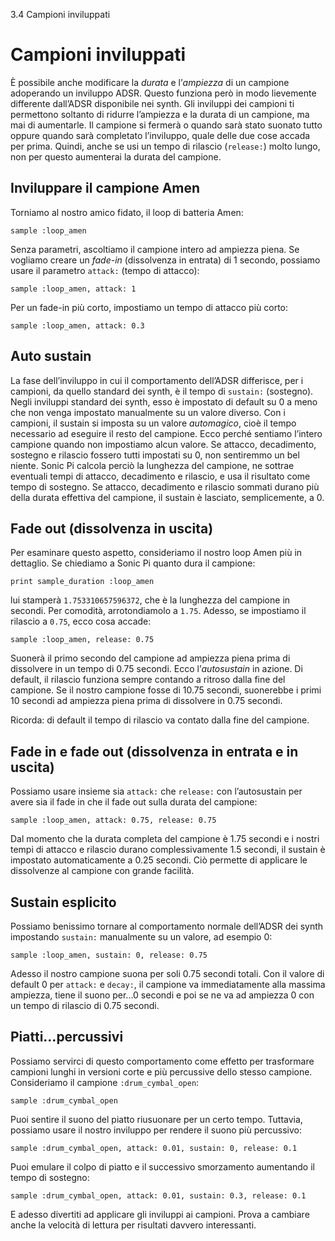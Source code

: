 3.4 Campioni inviluppati

# Campioni inviluppati

È possibile anche modificare la *durata* e l’*ampiezza* di un campione adoperando un inviluppo ADSR. Questo funziona però in modo lievemente differente dall’ADSR disponibile nei synth. Gli inviluppi dei campioni ti permettono soltanto di ridurre l’ampiezza e la durata di un campione, ma mai di aumentarle. Il campione si fermerà o quando sarà stato suonato tutto oppure quando sarà completato l’inviluppo, quale delle due cose accada per prima. Quindi, anche se usi un tempo di rilascio (`release:`) molto lungo, non per questo aumenterai la durata del campione.

## Inviluppare il campione Amen

Torniamo al nostro amico fidato, il loop di batteria Amen:

```
sample :loop_amen
```

Senza parametri, ascoltiamo il campione intero ad ampiezza piena. Se vogliamo creare un *fade-in* (dissolvenza in entrata) di 1 secondo, possiamo usare il parametro `attack:` (tempo di attacco):

```
sample :loop_amen, attack: 1
```

Per un fade-in più corto, impostiamo un tempo di attacco più corto:

```
sample :loop_amen, attack: 0.3
```

## Auto sustain


La fase dell’inviluppo in cui il comportamento dell’ADSR differisce, per i campioni, da quello standard dei synth, è il tempo di `sustain:` (sostegno). Negli inviluppi standard dei synth, esso è impostato di default su 0 a meno che non venga impostato manualmente su un valore diverso. Con i campioni, il sustain si imposta su un valore *automagico*, cioè il tempo necessario ad eseguire il resto del campione. Ecco perché sentiamo l’intero campione quando non impostiamo alcun valore. Se attacco, decadimento, sostegno e rilascio fossero tutti impostati su 0, non sentiremmo un bel niente. Sonic Pi calcola perciò la lunghezza del campione, ne sottrae eventuali tempi di attacco, decadimento e rilascio, e usa il risultato come tempo di sostegno. Se attacco, decadimento e rilascio sommati durano più della durata effettiva del campione, il sustain è lasciato, semplicemente, a 0.

## Fade out (dissolvenza in uscita)

Per esaminare questo aspetto, consideriamo il nostro loop Amen più in dettaglio. Se chiediamo a Sonic Pi quanto dura il campione:

```
print sample_duration :loop_amen
```

lui stamperà `1.753310657596372`, che è la lunghezza del campione in secondi. Per comodità, arrotondiamolo a `1.75`. Adesso, se impostiamo il rilascio a `0.75`, ecco cosa accade:

```
sample :loop_amen, release: 0.75
```

Suonerà il primo secondo del campione ad ampiezza piena prima di dissolvere in un tempo di 0.75 secondi. Ecco l’*autosustain* in azione. Di default, il rilascio funziona sempre contando a ritroso dalla fine del campione. Se il nostro campione fosse di 10.75 secondi, suonerebbe i primi 10 secondi ad ampiezza piena prima di dissolvere in 0.75 secondi.

Ricorda: di default il tempo di rilascio va contato dalla fine del campione.

## Fade in e fade out (dissolvenza in entrata e in uscita)

Possiamo usare insieme sia `attack:` che `release:` con l’autosustain per avere sia il fade in che il fade out sulla durata del campione:

```
sample :loop_amen, attack: 0.75, release: 0.75
```

Dal momento che la durata completa del campione è 1.75 secondi e i nostri tempi di attacco e rilascio durano complessivamente 1.5 secondi, il sustain è impostato automaticamente a 0.25 secondi. Ciò permette di applicare le dissolvenze al campione con grande facilità.

## Sustain esplicito

Possiamo benissimo tornare al comportamento normale dell’ADSR dei synth impostando `sustain:` manualmente su un valore, ad esempio 0:
 
```
sample :loop_amen, sustain: 0, release: 0.75
```

Adesso il nostro campione suona per soli 0.75 secondi totali. Con il valore di default 0 per `attack:` e `decay:`, il campione va immediatamente alla massima ampiezza, tiene il suono per...0 secondi e poi se ne va ad ampiezza 0 con un tempo di rilascio di 0.75 secondi.

## Piatti...percussivi 

Possiamo servirci di questo comportamento come effetto per trasformare campioni lunghi in versioni corte e più percussive dello stesso campione. Consideriamo il campione
`:drum_cymbal_open`:

```
sample :drum_cymbal_open
```

Puoi sentire il suono del piatto riusuonare per un certo tempo. Tuttavia, possiamo usare il nostro inviluppo per rendere il suono più percussivo:

```
sample :drum_cymbal_open, attack: 0.01, sustain: 0, release: 0.1
```

Puoi emulare il colpo di piatto e il successivo smorzamento aumentando il tempo di sostegno: 

```
sample :drum_cymbal_open, attack: 0.01, sustain: 0.3, release: 0.1
```

E adesso divertiti ad applicare gli inviluppi ai campioni. Prova a cambiare anche la velocità di lettura per risultati davvero interessanti.
